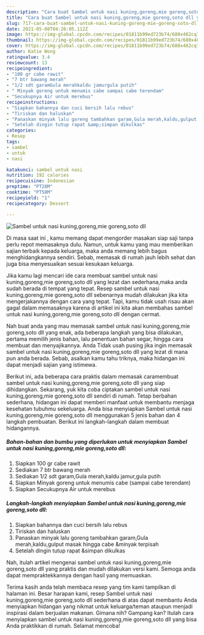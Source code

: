 ```yaml
---
description: "Cara buat Sambel untuk nasi kuning,goreng,mie goreng,soto dll yang nikmat Untuk Jualan"
title: "Cara buat Sambel untuk nasi kuning,goreng,mie goreng,soto dll yang nikmat Untuk Jualan"
slug: 717-cara-buat-sambel-untuk-nasi-kuning-goreng-mie-goreng-soto-dll-yang-nikmat-untuk-jualan
date: 2021-05-08T04:26:05.112Z
image: https://img-global.cpcdn.com/recipes/01811b99ed723b74/680x482cq70/sambel-untuk-nasi-kuninggorengmie-gorengsoto-dll-foto-resep-utama.jpg
thumbnail: https://img-global.cpcdn.com/recipes/01811b99ed723b74/680x482cq70/sambel-untuk-nasi-kuninggorengmie-gorengsoto-dll-foto-resep-utama.jpg
cover: https://img-global.cpcdn.com/recipes/01811b99ed723b74/680x482cq70/sambel-untuk-nasi-kuninggorengmie-gorengsoto-dll-foto-resep-utama.jpg
author: Katie Wong
ratingvalue: 3.4
reviewcount: 13
recipeingredient:
- "100 gr cabe rawit"
- "7 btr bawang merah"
- "1/2 sdt garamGula merahkaldu jamurgula putih"
- " Minyak goreng untuk menumis cabe sampai cabe terendam"
- "Secukupnya Air untuk merebus"
recipeinstructions:
- "Siapkan bahannya dan cuci bersih lalu rebus"
- "Tiriskan dan haluskan"
- "Panaskan minyak lalu goreng tambahkan garam,Gula merah,kaldu,gulput masak hingga cabe &amp;minyak terpisah"
- "Setelah dingin tutup rapat &amp;simpan dikulkas"
categories:
- Resep
tags:
- sambel
- untuk
- nasi

katakunci: sambel untuk nasi 
nutrition: 192 calories
recipecuisine: Indonesian
preptime: "PT28M"
cooktime: "PT58M"
recipeyield: "1"
recipecategory: Dessert

---
```



![Sambel untuk nasi kuning,goreng,mie goreng,soto dll](https://img-global.cpcdn.com/recipes/01811b99ed723b74/680x482cq70/sambel-untuk-nasi-kuninggorengmie-gorengsoto-dll-foto-resep-utama.jpg)

Di masa  saat ini , kamu memang dapat mengorder masakan siap saji tanpa perlu repot memasaknya dulu. Namun, untuk kamu yang mau memberikan sajian terbaik kepada keluarga, maka anda memang lebih bagus menghidangkannya sendiri. Sebab, memasak di rumah jauh lebih sehat dan juga bisa menyesuaikan sesuai kesukaan keluarga.

Jika kamu lagi mencari ide cara membuat sambel untuk nasi kuning,goreng,mie goreng,soto dll yang lezat dan sederhana,maka anda sudah berada di tempat yang tepat. Resep sambel untuk nasi kuning,goreng,mie goreng,soto dll  sebenarnya mudah dilakukan jika kita mengerjakannya dengan cara yang tepat. Tapi, kamu tidak usah risau akan gagal dalam memasaknya 
karena di artikel ini kita akan membahas sambel untuk nasi kuning,goreng,mie goreng,soto dll dengan cermat.  



Nah buat anda yang mau memasak sambel untuk nasi kuning,goreng,mie goreng,soto dll yang enak, ada beberapa langkah yang bisa dilakukan, pertama memilih jenis bahan, lalu penentuan bahan segar, hingga cara membuat dan menyajikannya. Anda Tidak usah pusing jika ingin memasak sambel untuk nasi kuning,goreng,mie goreng,soto dll yang lezat di mana pun anda berada. Sebab, asalkan kamu  tahu triknya, maka hidangan ini dapat menjadi sajian yang istimewa.

Berikut ini, ada beberapa cara praktis  dalam memasak caramembuat sambel untuk nasi kuning,goreng,mie goreng,soto dll yang siap dihidangkan. Sekarang, yuk kita coba ciptakan sambel untuk nasi kuning,goreng,mie goreng,soto dll sendiri di rumah. Tetap berbahan sederhana, hidangan ini dapat memberi manfaat untuk membantu menjaga kesehatan tubuhmu sekeluarga. Anda bisa menyiapkan Sambel untuk nasi kuning,goreng,mie goreng,soto dll menggunakan 5 jenis bahan dan 4 langkah pembuatan. Berikut ini langkah-langkah dalam membuat hidangannya.

<!--inarticleads1-->

##### Bahan-bahan dan bumbu yang diperlukan untuk menyiapkan Sambel untuk nasi kuning,goreng,mie goreng,soto dll:

1. Siapkan 100 gr cabe rawit
1. Sediakan 7 btr bawang merah
1. Sediakan 1/2 sdt garam,Gula merah,kaldu jamur,gula putih
1. Siapkan  Minyak goreng untuk menumis cabe (sampai cabe terendam)
1. Siapkan Secukupnya Air untuk merebus




<!--inarticleads2-->

##### Langkah-langkah menyiapkan Sambel untuk nasi kuning,goreng,mie goreng,soto dll:

1. Siapkan bahannya dan cuci bersih lalu rebus
1. Tiriskan dan haluskan
1. Panaskan minyak lalu goreng tambahkan garam,Gula merah,kaldu,gulput masak hingga cabe &amp;minyak terpisah
1. Setelah dingin tutup rapat &amp;simpan dikulkas




Nah, itulah artikel mengenai  sambel untuk nasi kuning,goreng,mie goreng,soto dll  yang praktis dan mudah dilakukan versi kami. Semoga anda dapat mempraktekkannya dengan hasil yang memuaskan. 

Terima kasih anda telah membaca resep yang tim kami tampilkan di halaman ini. Besar harapan kami, resep  Sambel untuk nasi kuning,goreng,mie goreng,soto dll sederhana di atas dapat membantu Anda menyiapkan hidangan yang nikmat untuk keluarga/teman ataupun menjadi inspirasi dalam berjualan makanan. Gimana nih? Gampang kan? Itulah cara menyiapkan sambel untuk nasi kuning,goreng,mie goreng,soto dll yang bisa Anda praktikkan di rumah. Selamat mencoba!

